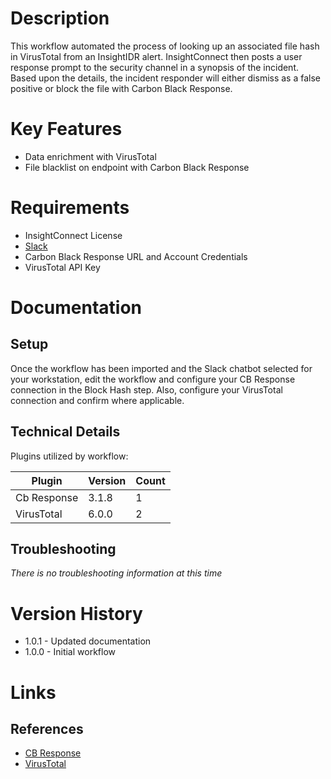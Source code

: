 # Description

This workflow automated the process of looking up an associated file hash in VirusTotal from an InsightIDR alert. InsightConnect then posts a user response prompt to the security channel in a synopsis of the incident. Based upon the details, the incident responder will either dismiss as a false positive or block the file with Carbon Black Response. 

# Key Features

* Data enrichment with VirusTotal
* File blacklist on endpoint with Carbon Black Response

# Requirements

* InsightConnect License
* [Slack](https://insightconnect.help.rapid7.com/docs/configure-slack-for-chatops)
* Carbon Black Response URL and Account Credentials
* VirusTotal API Key

# Documentation

## Setup

Once the workflow has been imported and the Slack chatbot selected for your workstation, edit the workflow and configure your CB Response connection in the Block Hash step. Also, configure your VirusTotal connection and confirm where applicable. 

## Technical Details

Plugins utilized by workflow:

|Plugin|Version|Count|
|----|----|--------|
|Cb Response|3.1.8|1|
|VirusTotal|6.0.0|2|

## Troubleshooting

_There is no troubleshooting information at this time_

# Version History

* 1.0.1 - Updated documentation
* 1.0.0 - Initial workflow

# Links

## References

* [CB Response](https://extensions.rapid7.com/extension/carbon_black_response)
* [VirusTotal](https://extensions.rapid7.com/extension/virustotal)
